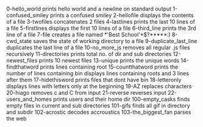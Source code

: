 0-hello_world prints hello world and a newline on standard output
1-confused_smiley prints a confused smiley
2-hellofile displays the contents of a file
3-twofiles concatenates 2 files
4-lastlines prints the last 10 lines of a file
5-firstlines displays the first 10 lines of a file
6-third_line prints the 3rd line of a file
7-file creates a file named \*\'Best School\'\*$\?\*\*\*\*\*:)
8-cwd_state saves the state of working directory to a file
9-duplicate_last_line duplicates the last line of a file
10-no_more_js removes all regular .js files recursively
11-directories prints total no. of dir and sub directories
12-newest_files prints 10 newest files
13-unique prints the unique words
14-findthatword prints lines containing root
15-countthatword prints the number of lines containing bin
displays lines containing roots and 3 lines after them
17-hidethisword prints files that dont have bin
18-letteronly displays lines with letters only at the beginning
19-AZ replaces characters
20-hiago removes c and C from input
21-reverse reverses input
22-users_and_homes prints users and their home dir
100-empty_casks finds empty files in current and sub directories
101-gifs finds all gif in directory and subdir
102-acrostic decodes accroustics
103-the_biggest_fan parses the web
